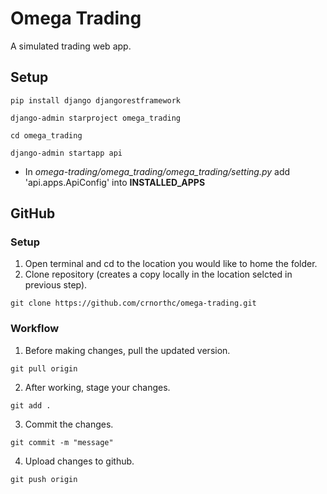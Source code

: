 # Omega Trading
A simulated trading web app.


## Setup

```
pip install django djangorestframework
```
```
django-admin starproject omega_trading
```
```
cd omega_trading
```
```
django-admin startapp api
```

- In *omega-trading/omega_trading/omega_trading/setting.py* add 'api.apps.ApiConfig' into **INSTALLED_APPS**

## GitHub
### Setup
1. Open terminal and cd to the location you would like to home the folder.
2. Clone repository (creates a copy locally in the location selcted in previous step).
```
git clone https://github.com/crnorthc/omega-trading.git
```

### Workflow 
1. Before making changes, pull the updated version.
```
git pull origin
```
2. After working, stage your changes.
```
git add .
```
3. Commit the changes.
```
git commit -m "message"
```
4. Upload changes to github.
```
git push origin
```